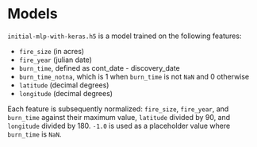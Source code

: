 # Models

`initial-mlp-with-keras.h5` is a model trained on the following features:
* `fire_size` (in acres)
* `fire_year` (julian date)
* `burn_time`, defined as cont\_date - discovery\_date
* `burn_time_notna`, which is 1 when `burn_time` is not `NaN` and 0 otherwise
* `latitude` (decimal degrees)
* `longitude` (decimal degrees)

Each feature is subsequently normalized: `fire_size`, `fire_year`, and `burn_time` against their maximum value, `latitude` divided by 90, and `longitude` divided by 180. `-1.0` is used as a placeholder value where `burn_time` is `NaN`.
